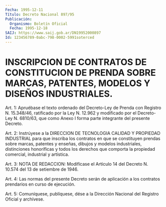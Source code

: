 ```yaml
---
Fecha: 1995-12-11
Título: Decreto Nacional 897/95
Publicación:
  Organismo: Boletín Oficial
  Fecha: 1995-12-18
SAIJ: https://www.saij.gob.ar/DN19952000897
Id: 123456789-0abc-798-0002-5991soterced
---
```

# INSCRIPCION DE CONTRATOS DE CONSTITUCION DE PRENDA SOBRE MARCAS, PATENTES, MODELOS Y DISEÑOS INDUSTRIALES.

<a id="1"></a>
Art. 1:  Apruébase el texto ordenado  del  Decreto-Ley de Prenda con  Registro  N. 15.348/46,  ratificado  por  la Ley  N.  12.962  y modificado  por el Decreto-Ley N. 6810/63, que como  Anexo  I  forma parte integrante del presente Decreto.

<a id="2"></a>
Art. 2:  Instrúyese a la DIRECCION DE TECNOLOGIA CALIDAD Y PROPIEDAD INDUSTRIAL para  que  inscriba  los contratos en que se constituyen prendas  sobre  marcas,  patentes  y  enseñas,  dibujos  y  modelos industriales, distinciones honoríficas  y  todos  los  derechos que comporta  la  propiedad  comercial,  industrial    y  artística.

<a id="3"></a>
Art.  3:  NOTA DE REDACCION: Modifícase el Artículo 14 del Decreto N. 10.574 del  13  de  setiembre  de  1946.

<a id="4"></a>
Art. 4:  Las normas del presente  Decreto  serán de aplicación a los contratos prendarios en curso de ejecución.

<a id="5"></a>
Art. 5:  Comuníquese, publíquese, dése a la Dirección  Nacional  del Registro  Oficial  y archívese.